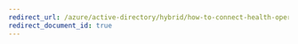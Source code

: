 ```yaml
---
redirect_url: /azure/active-directory/hybrid/how-to-connect-health-operations
redirect_document_id: true
---
```

